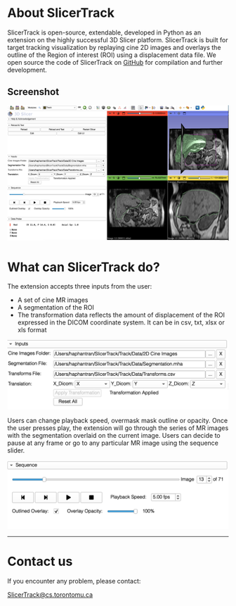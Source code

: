 # About SlicerTrack

SlicerTrack is open-source, extendable, developed in Python as an extension on the highly successful 3D Slicer platform. SlicerTrack is built for target tracking visualization by replaying cine 2D images and overlays the outline of the Region of interest (ROI) using a displacement data file. We open source the code of SlicerTrack on [GitHub](https://github.com/laboratory-for-translational-medicine/SlicerTrack) for compilation and further development.

## Screenshot

![SlicerTrack Screenshot 1](resources/screenshots/ST1.png)

# What can SlicerTrack do?

The extension accepts three inputs from the user:

- A set of cine MR images
- A segmentation of the ROI
- The transformation data reflects the amount of displacement of the ROI expressed in the DICOM coordinate system. It can be in csv, txt, xlsx or xls format

![Slicer Track Inputs](resources/screenshots/ST_inputs.png)

Users can change playback speed, overmask mask outline or opacity. Once the user presses play, the extension will go through the series of MR images with the segmentation overlaid on the current image. Users can decide to pause at any frame or go to any particular MR image using the sequence slider.

![SlicerTrack Media Control](resources/screenshots/ST_mediaControl.png)

---

# Contact us

If you encounter any problem, please contact:

[SlicerTrack@cs.torontomu.ca](mailto:SlicerTrack@cs.torontomu.ca)
